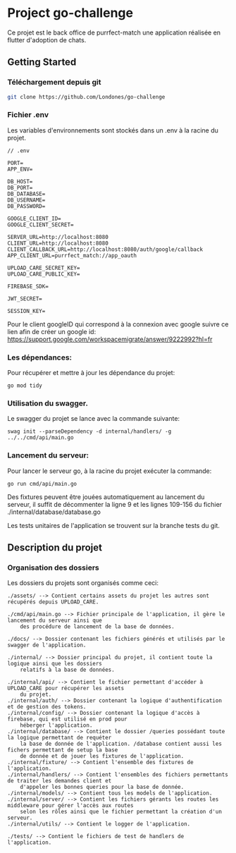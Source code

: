 # Project go-challenge

Ce projet est le back office de purrfect-match une application réalisée en flutter d'adoption de chats.

## Getting Started

### Téléchargement depuis git
```sh
git clone https://github.com/Londones/go-challenge
```

### Fichier .env

Les variables d'environnements sont stockés dans un .env à la racine du projet.
```
// .env

PORT=
APP_ENV=

DB_HOST=
DB_PORT=
DB_DATABASE=
DB_USERNAME=
DB_PASSWORD=

GOOGLE_CLIENT_ID=
GOOGLE_CLIENT_SECRET=

SERVER_URL=http://localhost:8080
CLIENT_URL=http://localhost:8080
CLIENT_CALLBACK_URL=http://localhost:8080/auth/google/callback
APP_CLIENT_URL=purrfect_match://app_oauth

UPLOAD_CARE_SECRET_KEY=
UPLOAD_CARE_PUBLIC_KEY=

FIREBASE_SDK=

JWT_SECRET=

SESSION_KEY=
```

Pour le client googleID qui correspond à la connexion avec google suivre ce lien afin de créer
un google id:
https://support.google.com/workspacemigrate/answer/9222992?hl=fr

### Les dépendances:
Pour récupérer et mettre à jour les dépendance du projet: 
```shell
go mod tidy
```

### Utilisation du swagger. 
Le swagger du projet se lance avec la commande suivante: 
```shell
swag init --parseDependency -d internal/handlers/ -g ../../cmd/api/main.go
```

### Lancement du serveur: 
Pour lancer le serveur go, à la racine du projet exécuter la commande:
```shell
go run cmd/api/main.go
```
Des fixtures peuvent être jouées automatiquement au lancement du serveur, il suffit de décommenter la ligne 9 et les lignes 109-156 du fichier ./internal/database/database.go

Les tests unitaires de l'application se trouvent sur la branche tests du git.

## Description du projet

### Organisation des dossiers

Les dossiers du projets sont organisés comme ceci:
```
./assets/ --> Contient certains assets du projet les autres sont récupérés depuis UPLOAD_CARE.

./cmd/api/main.go --> Fichier principale de l'application, il gère le lancement du serveur ainsi que
    des procédure de lancement de la base de données.
    
./docs/ --> Dossier contenant les fichiers générés et utilisés par le swagger de l'application.

./internal/ --> Dossier principal du projet, il contient toute la logique ainsi que les dossiers 
    relatifs à la base de données.

./internal/api/ --> Contient le fichier permettant d'accéder à UPLOAD_CARE pour récupérer les assets
    du projet.
./internal/auth/ --> Dossier contenant la logique d'authentification et de gestion des tokens.
./internal/config/ --> Dossier contenant la logique d'accès à firebase, qui est utilisé en prod pour
    héberger l'application.
./internal/database/ --> Contient le dossier /queries possédant toute la logique permettant de requéter 
    la base de donnée de l'application. /database contient aussi les fichers permettant de setup la base 
    de donnée et de jouer les fixtures de l'application.
./internal/fixture/ --> Contient l'ensemble des fixtures de l'application.
./internal/handlers/ --> Contient l'ensembles des fichiers permettants de traiter les demandes client et 
    d'appeler les bonnes queries pour la base de donnée.
./internal/models/ --> Contient tous les models de l'application.
./internal/server/ --> Contient les fichiers gérants les routes les middleware pour gérer l'accès aux routes
    selon les rôles ainsi que le fichier permettant la création d'un serveur.
./internal/utils/ --> Contient le logger de l'application.

./tests/ --> Contient le fichiers de test de handlers de l'application.
```

